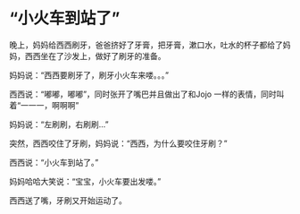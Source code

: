 # “小火车到站了”

晚上，妈妈给西西刷牙，爸爸挤好了牙膏，把牙膏，漱口水，吐水的杯子都给了妈妈，西西坐在了沙发上，做好了刷牙的准备。

妈妈说：“西西要刷牙了，刷牙小火车来喽。。。”

西西说：“嘟嘟，嘟嘟”，同时张开了嘴巴并且做出了和Jojo 一样的表情，同时叫着“一一一，啊啊啊”

妈妈说：“左刷刷，右刷刷...”

突然，西西咬住了牙刷，妈妈说：“西西，为什么要咬住牙刷？”

西西说：“小火车到站了。”

妈妈哈哈大笑说：“宝宝，小火车要出发喽。”

西西送了嘴，牙刷又开始运动了。

